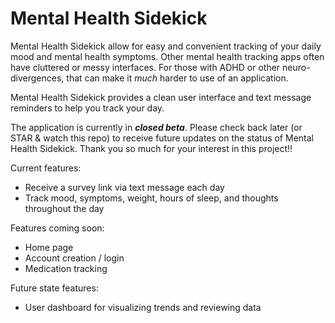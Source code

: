 # Mental Health Sidekick

Mental Health Sidekick allow for easy and convenient tracking of
your daily mood and mental health symptoms. Other mental health tracking apps often have
cluttered or messy interfaces. For those with ADHD or other neuro-divergences, that can make it *much* harder
to use of an application.

Mental Health Sidekick provides a clean user interface and text message reminders to help you track your day.

The application is currently in ***closed beta***. Please check back later (or STAR & watch this repo) to receive
future updates on the status of Mental Health Sidekick. Thank you so much for your interest in this project!!

Current features:
* Receive a survey link via text message each day
* Track mood, symptoms, weight, hours of sleep, and thoughts throughout the day

Features coming soon:
* Home page
* Account creation / login
* Medication tracking

Future state features:
* User dashboard for visualizing trends and reviewing data
